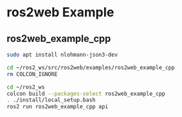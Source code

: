 # ros2web Example

## ros2web_example_cpp
```bash
sudo apt install nlohmann-json3-dev

cd ~/ros2_ws/src/ros2web/examples/ros2web_example_cpp
rm COLCON_IGNORE

cd ~/ros2_ws
colcon build --packages-select ros2web_example_cpp
. ./install/local_setup.bash
ros2 run ros2web_example_cpp api
```
